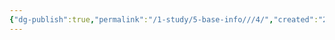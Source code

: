 ```yaml
---
{"dg-publish":true,"permalink":"/1-study/5-base-info///4/","created":"2024-11-20T21:02:30.051+09:00","updated":"2025-06-03T20:07:22.422+09:00"}
---
```


